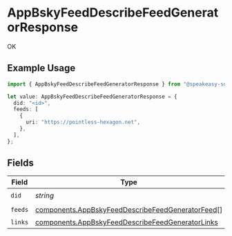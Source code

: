# AppBskyFeedDescribeFeedGeneratorResponse

OK

## Example Usage

```typescript
import { AppBskyFeedDescribeFeedGeneratorResponse } from "@speakeasy-sdks/bluesky/models/operations";

let value: AppBskyFeedDescribeFeedGeneratorResponse = {
  did: "<id>",
  feeds: [
    {
      uri: "https://pointless-hexagon.net",
    },
  ],
};
```

## Fields

| Field                                                                                                                | Type                                                                                                                 | Required                                                                                                             | Description                                                                                                          |
| -------------------------------------------------------------------------------------------------------------------- | -------------------------------------------------------------------------------------------------------------------- | -------------------------------------------------------------------------------------------------------------------- | -------------------------------------------------------------------------------------------------------------------- |
| `did`                                                                                                                | *string*                                                                                                             | :heavy_check_mark:                                                                                                   | N/A                                                                                                                  |
| `feeds`                                                                                                              | [components.AppBskyFeedDescribeFeedGeneratorFeed](../../models/components/appbskyfeeddescribefeedgeneratorfeed.md)[] | :heavy_check_mark:                                                                                                   | N/A                                                                                                                  |
| `links`                                                                                                              | [components.AppBskyFeedDescribeFeedGeneratorLinks](../../models/components/appbskyfeeddescribefeedgeneratorlinks.md) | :heavy_minus_sign:                                                                                                   | N/A                                                                                                                  |